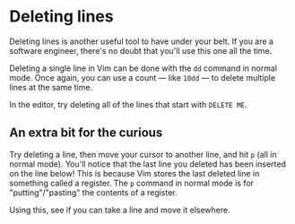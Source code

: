 # Deleting lines

Deleting lines is another useful tool to have under your belt. If you are a software engineer, there's no doubt that you'll use this one all the time.

Deleting a single line in Vim can be done with the `dd` command in normal mode. Once again, you can use a count — like `10dd` — to delete multiple lines at the same time.

In the editor, try deleting all of the lines that start with `DELETE ME`.

## An extra bit for the curious

Try deleting a line, then move your cursor to another line, and hit `p` (all in normal mode). You'll notice that the last line you deleted has been inserted on the line below! This is because Vim stores the last deleted line in something called a register. The `p` command in normal mode is for "putting"/"pasting" the contents of a register.

Using this, see if you can take a line and move it elsewhere.
